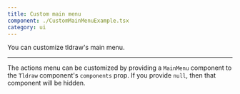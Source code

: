 ```yaml
---
title: Custom main menu
component: ./CustomMainMenuExample.tsx
category: ui
---
```


You can customize tldraw's main menu.

---

The actions menu can be customized by providing a `MainMenu` component to the `Tldraw` component's `components` prop. If you provide `null`, then that component will be hidden.
